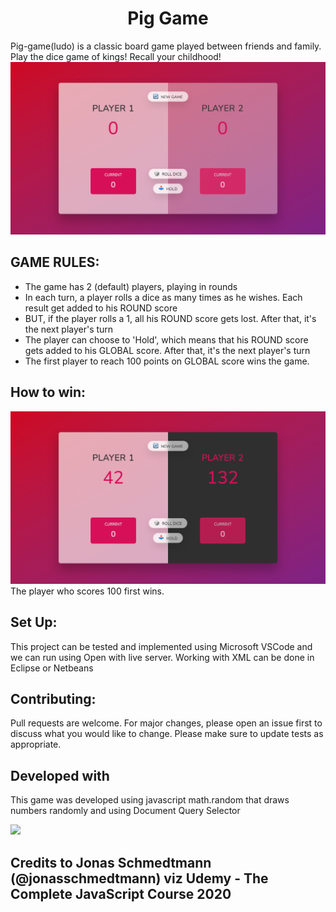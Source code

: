 <h1 align="center"> Pig Game</h1>

Pig-game(ludo) is a classic board game played between friends and family. Play the dice game of kings! Recall your childhood!
![](screen1.png)


## GAME RULES:

- The game has 2 (default) players, playing in rounds
- In each turn, a player rolls a dice as many times as he wishes. Each result get added to his ROUND score
- BUT, if the player rolls a 1, all his ROUND score gets lost. After that, it's the next player's turn
- The player can choose to 'Hold', which means that his ROUND score gets added to his GLOBAL score. After that, it's the next player's turn
- The first player to reach 100 points on GLOBAL score wins the game.


## How to win:
![](screen2.png)
The player who scores 100 first wins.

## Set Up:
This project can be tested and implemented using Microsoft VSCode and we can run using Open with live server. 
Working with XML can be done in Eclipse or Netbeans 

## Contributing:
Pull requests are welcome. For major changes, please open an issue first to discuss what you would like to change.
Please make sure to update tests as appropriate.

## Developed with
This game was developed using javascript math.random that draws numbers randomly and using Document Query Selector 

![](https://www.udemy.com/staticx/udemy/images/v6/default-meta-image.png)
## Credits to Jonas Schmedtmann (@jonasschmedtmann) viz Udemy - The Complete JavaScript Course 2020
